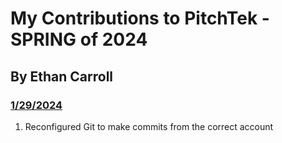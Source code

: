 # My Contributions to PitchTek - SPRING of 2024
## By Ethan Carroll

### <ins>1/29/2024
1. Reconfigured Git to make commits from the correct account

##
##

